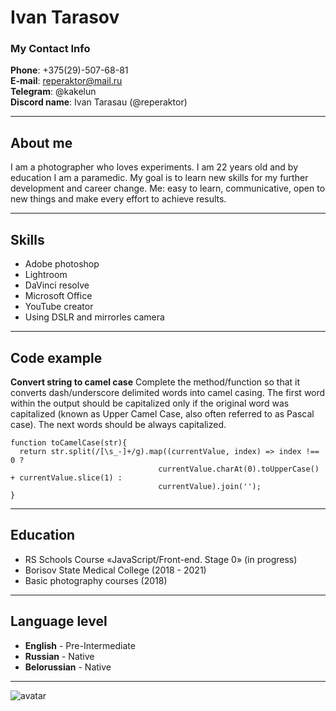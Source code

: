 # Ivan Tarasov 
### My Contact Info
**Phone**: +375(29)-507-68-81  
**E-mail**: reperaktor@mail.ru  
**Telegram**: @kakelun  
**Discord name**: Ivan Tarasau (@reperaktor)
****
## About me
I am a photographer who loves experiments.
I am 22 years old and by education I am a paramedic.
My goal is to learn new skills for my further development and career change.
Me: easy to learn, communicative, open to new things and make every effort to achieve results.
****
## Skills
+ Adobe photoshop 
+ Lightroom
+ DaVinci resolve
+ Microsoft Office 
+ YouTube creator  
+ Using DSLR and mirrorles camera

***
## Code example 
**Convert string to camel case** Complete the method/function so that it converts dash/underscore delimited words into camel casing. The first word within the output should be capitalized only if the original word was capitalized (known as Upper Camel Case, also often referred to as Pascal case). The next words should be always capitalized.
```
function toCamelCase(str){
  return str.split(/[\s_-]+/g).map((currentValue, index) => index !== 0 ?
                                 currentValue.charAt(0).toUpperCase() + currentValue.slice(1) :
                                 currentValue).join('');
}
```
****
## Education 
+ RS Schools Course «JavaScript/Front-end. Stage 0» (in progress)
+ Borisov State Medical College (2018 - 2021)
+ Basic photography courses (2018)

****
## Language level
+ **English** - Pre-Intermediate
+ **Russian** - Native
+ **Belorussian** - Native

****






![avatar](https://sun9-41.userapi.com/impf/c851428/v851428657/1b330c/I9vVupt5peI.jpg?size=1385x2160&quality=96&sign=995e55c7cd134eddc411232e0d181818&type=album "my avatar")